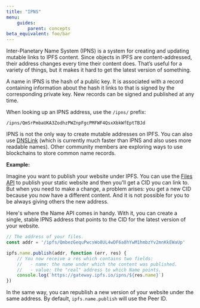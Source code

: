 ```yaml
---
title: "IPNS"
menu:
    guides:
        parent: concepts
beta_equivalent: foo/bar
---
```


Inter-Planetary Name System (IPNS) is a system for creating and updating mutable links to IPFS content. Since objects in IPFS are content-addressed, their address changes every time their content does. That’s useful for a variety of things, but it makes it hard to get the latest version of something.

A name in IPNS is the hash of a public key. It is associated with a record containing information about the hash it links to that is signed by the corresponding private key. New records can be signed and published at any time.

When looking up an IPNS address, use the `/ipns/` prefix:

```
/ipns/QmSrPmbaUKA3ZodhzPWZnpFgcPMFWF4QsxXbkWfEptTBJd
```

IPNS is not the only way to create mutable addresses on IPFS. You can also use [DNSLink](/guides/concepts/dnslink) (which is currently much faster than IPNS and also uses more readable names). Other community members are exploring ways to use blockchains to store common name records.

**Example:**

Imagine you want to publish your website under IPFS. You can use the [Files API](/guides/concepts/mfs) to publish your static website and then you'll get a CID you can link to. But when you need to make a change, a problem arises: you get a new CID because you now have a different content. And it is not possible for you to be always giving others the new address.

Here's where the Name API comes in handy. With it, you can create a single, stable IPNS address that points to the CID for the latest version of your website.

```JavaScript
// The address of your files.
const addr = '/ipfs/QmbezGequPwcsWo8UL4wDF6a8hYwM1hmbzYv2mnKkEWaUp'

ipfs.name.publish(addr, function (err, res) {
    // You now receive a res which contains two fields:
    //   - name: the name under which the content was published.
    //   - value: the "real" address to which Name points.
    console.log(`https://gateway.ipfs.io/ipns/${res.name}`)
})
```

In the same way, you can republish a new version of your website under the same address. By default, `ipfs.name.publish` will use the Peer ID.
